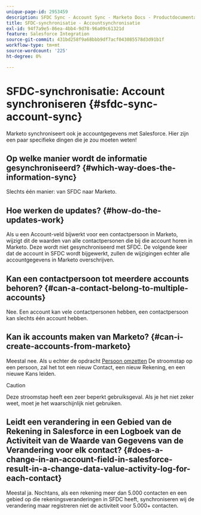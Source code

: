 ```yaml
---
unique-page-id: 2953459
description: SFDC Sync - Account Sync - Marketo Docs - Productdocumentatie
title: SFDC-synchronisatie - Accountsynchronisatie
exl-id: 94f7a9e5-86ea-4bb4-9d78-96a09c61321d
feature: Salesforce Integration
source-git-commit: 431bd258f9a68bbb9df7acf043085578d3d91b1f
workflow-type: tm+mt
source-wordcount: '225'
ht-degree: 0%

---
```


# SFDC-synchronisatie: Account synchroniseren {#sfdc-sync-account-sync}

Marketo synchroniseert ook je accountgegevens met Salesforce. Hier zijn een paar specifieke dingen die je zou moeten weten!

## Op welke manier wordt de informatie gesynchroniseerd? {#which-way-does-the-information-sync}

Slechts één manier: van SFDC naar Marketo.

## Hoe werken de updates? {#how-do-the-updates-work}

Als u een Account-veld bijwerkt voor een contactpersoon in Marketo, wijzigt dit de waarden van alle contactpersonen die bij die account horen in Marketo. Deze wordt niet gesynchroniseerd met SFDC. De volgende keer dat de account in SFDC wordt bijgewerkt, zullen de wijzigingen echter alle accountgegevens in Marketo overschrijven.

## Kan een contactpersoon tot meerdere accounts behoren?  {#can-a-contact-belong-to-multiple-accounts}

Nee. Een account kan vele contactpersonen hebben, een contactpersoon kan slechts één account hebben.

## Kan ik accounts maken van Marketo? {#can-i-create-accounts-from-marketo}

Meestal nee. Als u echter de opdracht [Persoon omzetten](/help/marketo/product-docs/core-marketo-concepts/smart-campaigns/flow-actions/convert-person.md) De stroomstap op een persoon, zal het tot een nieuw Contact, een nieuw Rekening, en een nieuwe Kans leiden.

>[!CAUTION]
>
>Deze stroomstap heeft een zeer beperkt gebruiksgeval. Als je het niet zeker weet, moet je het waarschijnlijk niet gebruiken.

## Leidt een verandering in een Gebied van de Rekening in Salesforce in een Logboek van de Activiteit van de Waarde van Gegevens van de Verandering voor elk contact?  {#does-a-change-in-an-account-field-in-salesforce-result-in-a-change-data-value-activity-log-for-each-contact}

Meestal ja. Nochtans, als een rekening meer dan 5.000 contacten en een gebied op die rekeningsveranderingen in SFDC heeft, synchroniseren wij de verandering maar registreren niet de activiteit voor 5.000+ contacten.
